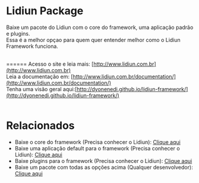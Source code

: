# Lidiun Package
Baixe um pacote do Lidiun com o core do framework, uma aplicação padrão e plugins.<br> 
Essa é a melhor opçao para quem quer entender melhor como o Lidiun Framework funciona.<br><br>


======
Acesso o site e leia mais: [http://www.lidiun.com.br](http://www.lidiun.com.br)<br>
Leia a documentação em: [http://www.lidiun.com.br/documentation/](http://www.lidiun.com.br/documentation/)<br>
Tenha uma visão geral aqui:[http://dyonenedi.github.io/lidiun-framework/](http://dyonenedi.github.io/lidiun-framework/)<br><br>

# Relacionados
- Baixe o core do framework (Precisa conhecer o Lidiun): [Clique aqui](https://github.com/dyonenedi/lidiun-framework)<br>
- Baixe uma aplicação default para o framework (Precisa conhecer o Lidiun): [Clique aqui](https://github.com/dyonenedi/lidiun-app)<br>
- Baixe plugins para o framework (Precisa conhecer o Lidiun): [Clique aqui](https://github.com/dyonenedi/lidiun-plugin)<br>
- Baixe um pacote com todas as opções acima (Qualquer desenvolvedor): [Clique aqui](https://github.com/dyonenedi/lidiun-package)<br>
